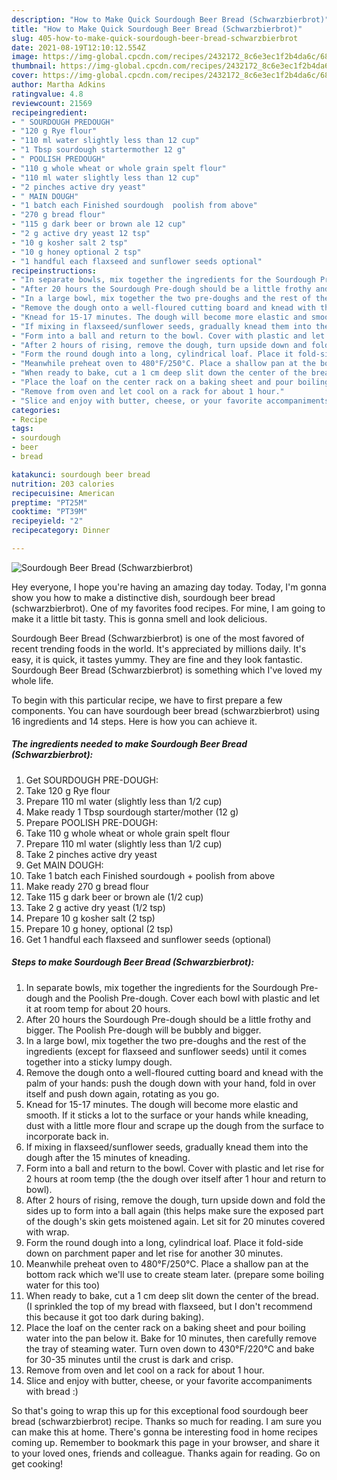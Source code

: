 ```yaml
---
description: "How to Make Quick Sourdough Beer Bread (Schwarzbierbrot)"
title: "How to Make Quick Sourdough Beer Bread (Schwarzbierbrot)"
slug: 405-how-to-make-quick-sourdough-beer-bread-schwarzbierbrot
date: 2021-08-19T12:10:12.554Z
image: https://img-global.cpcdn.com/recipes/2432172_8c6e3ec1f2b4da6c/680x482cq70/sourdough-beer-bread-schwarzbierbrot-recipe-main-photo.jpg
thumbnail: https://img-global.cpcdn.com/recipes/2432172_8c6e3ec1f2b4da6c/680x482cq70/sourdough-beer-bread-schwarzbierbrot-recipe-main-photo.jpg
cover: https://img-global.cpcdn.com/recipes/2432172_8c6e3ec1f2b4da6c/680x482cq70/sourdough-beer-bread-schwarzbierbrot-recipe-main-photo.jpg
author: Martha Adkins
ratingvalue: 4.8
reviewcount: 21569
recipeingredient:
- " SOURDOUGH PREDOUGH"
- "120 g Rye flour"
- "110 ml water slightly less than 12 cup"
- "1 Tbsp sourdough startermother 12 g"
- " POOLISH PREDOUGH"
- "110 g whole wheat or whole grain spelt flour"
- "110 ml water slightly less than 12 cup"
- "2 pinches active dry yeast"
- " MAIN DOUGH"
- "1 batch each Finished sourdough  poolish from above"
- "270 g bread flour"
- "115 g dark beer or brown ale 12 cup"
- "2 g active dry yeast 12 tsp"
- "10 g kosher salt 2 tsp"
- "10 g honey optional 2 tsp"
- "1 handful each flaxseed and sunflower seeds optional"
recipeinstructions:
- "In separate bowls, mix together the ingredients for the Sourdough Pre-dough and the Poolish Pre-dough. Cover each bowl with plastic and let it at room temp for about 20 hours."
- "After 20 hours the Sourdough Pre-dough should be a little frothy and bigger. The Poolish Pre-dough will be bubbly and bigger."
- "In a large bowl, mix together the two pre-doughs and the rest of the ingredients (except for flaxseed and sunflower seeds) until it comes together into a sticky lumpy dough."
- "Remove the dough onto a well-floured cutting board and knead with the palm of your hands: push the dough down with your hand, fold in over itself and push down again, rotating as you go."
- "Knead for 15-17 minutes. The dough will become more elastic and smooth. If it sticks a lot to the surface or your hands while kneading, dust with a little more flour and scrape up the dough from the surface to incorporate back in."
- "If mixing in flaxseed/sunflower seeds, gradually knead them into the dough after the 15 minutes of kneading."
- "Form into a ball and return to the bowl. Cover with plastic and let rise for 2 hours at room temp (the the dough over itself after 1 hour and return to bowl)."
- "After 2 hours of rising, remove the dough, turn upside down and fold the sides up to form into a ball again (this helps make sure the exposed part of the dough&#39;s skin gets moistened again. Let sit for 20 minutes covered with wrap."
- "Form the round dough into a long, cylindrical loaf. Place it fold-side down on parchment paper and let rise for another 30 minutes."
- "Meanwhile preheat oven to 480°F/250°C. Place a shallow pan at the bottom rack which we&#39;ll use to create steam later. (prepare some boiling water for this too)"
- "When ready to bake, cut a 1 cm deep slit down the center of the bread. (I sprinkled the top of my bread with flaxseed, but I don&#39;t recommend this because it got too dark during baking)."
- "Place the loaf on the center rack on a baking sheet and pour boiling water into the pan below it. Bake for 10 minutes, then carefully remove the tray of steaming water. Turn oven down to 430°F/220°C and bake for 30-35 minutes until the crust is dark and crisp."
- "Remove from oven and let cool on a rack for about 1 hour."
- "Slice and enjoy with butter, cheese, or your favorite accompaniments with bread :)"
categories:
- Recipe
tags:
- sourdough
- beer
- bread

katakunci: sourdough beer bread 
nutrition: 203 calories
recipecuisine: American
preptime: "PT25M"
cooktime: "PT39M"
recipeyield: "2"
recipecategory: Dinner

---
```



![Sourdough Beer Bread (Schwarzbierbrot)](https://img-global.cpcdn.com/recipes/2432172_8c6e3ec1f2b4da6c/680x482cq70/sourdough-beer-bread-schwarzbierbrot-recipe-main-photo.jpg)

Hey everyone, I hope you're having an amazing day today. Today, I'm gonna show you how to make a distinctive dish, sourdough beer bread (schwarzbierbrot). One of my favorites food recipes. For mine, I am going to make it a little bit tasty. This is gonna smell and look delicious.

Sourdough Beer Bread (Schwarzbierbrot) is one of the most favored of recent trending foods in the world. It's appreciated by millions daily. It's easy, it is quick, it tastes yummy. They are fine and they look fantastic. Sourdough Beer Bread (Schwarzbierbrot) is something which I've loved my whole life.




To begin with this particular recipe, we have to first prepare a few components. You can have sourdough beer bread (schwarzbierbrot) using 16 ingredients and 14 steps. Here is how you can achieve it.

<!--inarticleads1-->

##### The ingredients needed to make Sourdough Beer Bread (Schwarzbierbrot):

1. Get  SOURDOUGH PRE-DOUGH:
1. Take 120 g Rye flour
1. Prepare 110 ml water (slightly less than 1/2 cup)
1. Make ready 1 Tbsp sourdough starter/mother (12 g)
1. Prepare  POOLISH PRE-DOUGH:
1. Take 110 g whole wheat or whole grain spelt flour
1. Prepare 110 ml water (slightly less than 1/2 cup)
1. Take 2 pinches active dry yeast
1. Get  MAIN DOUGH:
1. Take 1 batch each Finished sourdough + poolish from above
1. Make ready 270 g bread flour
1. Take 115 g dark beer or brown ale (1/2 cup)
1. Take 2 g active dry yeast (1/2 tsp)
1. Prepare 10 g kosher salt (2 tsp)
1. Prepare 10 g honey, optional (2 tsp)
1. Get 1 handful each flaxseed and sunflower seeds (optional)




<!--inarticleads2-->

##### Steps to make Sourdough Beer Bread (Schwarzbierbrot):

1. In separate bowls, mix together the ingredients for the Sourdough Pre-dough and the Poolish Pre-dough. Cover each bowl with plastic and let it at room temp for about 20 hours.
1. After 20 hours the Sourdough Pre-dough should be a little frothy and bigger. The Poolish Pre-dough will be bubbly and bigger.
1. In a large bowl, mix together the two pre-doughs and the rest of the ingredients (except for flaxseed and sunflower seeds) until it comes together into a sticky lumpy dough.
1. Remove the dough onto a well-floured cutting board and knead with the palm of your hands: push the dough down with your hand, fold in over itself and push down again, rotating as you go.
1. Knead for 15-17 minutes. The dough will become more elastic and smooth. If it sticks a lot to the surface or your hands while kneading, dust with a little more flour and scrape up the dough from the surface to incorporate back in.
1. If mixing in flaxseed/sunflower seeds, gradually knead them into the dough after the 15 minutes of kneading.
1. Form into a ball and return to the bowl. Cover with plastic and let rise for 2 hours at room temp (the the dough over itself after 1 hour and return to bowl).
1. After 2 hours of rising, remove the dough, turn upside down and fold the sides up to form into a ball again (this helps make sure the exposed part of the dough&#39;s skin gets moistened again. Let sit for 20 minutes covered with wrap.
1. Form the round dough into a long, cylindrical loaf. Place it fold-side down on parchment paper and let rise for another 30 minutes.
1. Meanwhile preheat oven to 480°F/250°C. Place a shallow pan at the bottom rack which we&#39;ll use to create steam later. (prepare some boiling water for this too)
1. When ready to bake, cut a 1 cm deep slit down the center of the bread. (I sprinkled the top of my bread with flaxseed, but I don&#39;t recommend this because it got too dark during baking).
1. Place the loaf on the center rack on a baking sheet and pour boiling water into the pan below it. Bake for 10 minutes, then carefully remove the tray of steaming water. Turn oven down to 430°F/220°C and bake for 30-35 minutes until the crust is dark and crisp.
1. Remove from oven and let cool on a rack for about 1 hour.
1. Slice and enjoy with butter, cheese, or your favorite accompaniments with bread :)




So that's going to wrap this up for this exceptional food sourdough beer bread (schwarzbierbrot) recipe. Thanks so much for reading. I am sure you can make this at home. There's gonna be interesting food in home recipes coming up. Remember to bookmark this page in your browser, and share it to your loved ones, friends and colleague. Thanks again for reading. Go on get cooking!
